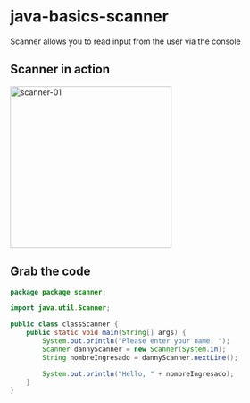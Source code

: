 # java-basics-scanner
Scanner allows you to read input from the user via the console
## Scanner in action
<img width="289" alt="scanner-01" src="https://github.com/danielurra/java-basics-scanner/assets/51704179/8150af58-f6e3-460a-9b6d-bef108646898"><br>

## Grab the code
```java
package package_scanner;

import java.util.Scanner;

public class classScanner {
    public static void main(String[] args) {
        System.out.println("Please enter your name: ");
        Scanner dannyScanner = new Scanner(System.in);
        String nombreIngresado = dannyScanner.nextLine();

        System.out.println("Hello, " + nombreIngresado);
    }
}
```
